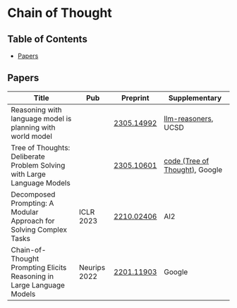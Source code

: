 # Chain of Thought

## Table of Contents
- [Papers](#papers)

## Papers

| Title                                                                   | Pub          | Preprint                                    | Supplementary                                                                |
| ----------------------------------------------------------------------- | ------------ | ------------------------------------------- | ---------------------------------------------------------------------------- |
| Reasoning with language model is planning with world model              |              | [2305.14992](https://arxiv.org/abs/2305.14992) | [llm-reasoners](https://github.com/Ber666/llm-reasoners), UCSD                  |
| Tree of Thoughts: Deliberate Problem Solving with Large Language Models |              | [2305.10601](https://arxiv.org/abs/2305.10601) | [code (Tree of Thought)](https://github.com/kyegomez/tree-of-thoughts), Google |
| Decomposed Prompting: A Modular Approach for Solving Complex Tasks      | ICLR 2023    | [2210.02406](https://arxiv.org/abs/2210.02406) | AI2                                                                          |
| Chain-of-Thought Prompting Elicits Reasoning in Large Language Models   | Neurips 2022 | [2201.11903](https://arxiv.org/abs/2201.11903) | Google                                                                       |

